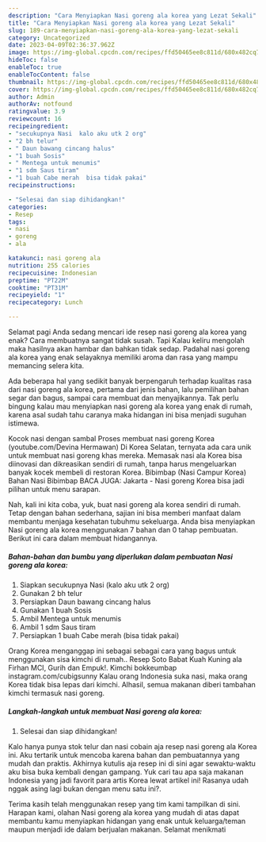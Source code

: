 ```yaml
---
description: "Cara Menyiapkan Nasi goreng ala korea yang Lezat Sekali"
title: "Cara Menyiapkan Nasi goreng ala korea yang Lezat Sekali"
slug: 189-cara-menyiapkan-nasi-goreng-ala-korea-yang-lezat-sekali
category: Uncategorized
date: 2023-04-09T02:36:37.962Z
image: https://img-global.cpcdn.com/recipes/ffd50465ee8c811d/680x482cq70/nasi-goreng-ala-korea-foto-resep-utama.jpg
hideToc: false
enableToc: true
enableTocContent: false
thumbnail: https://img-global.cpcdn.com/recipes/ffd50465ee8c811d/680x482cq70/nasi-goreng-ala-korea-foto-resep-utama.jpg
cover: https://img-global.cpcdn.com/recipes/ffd50465ee8c811d/680x482cq70/nasi-goreng-ala-korea-foto-resep-utama.jpg
author: Admin
authorAv: notfound
ratingvalue: 3.9
reviewcount: 16
recipeingredient:
- "secukupnya Nasi  kalo aku utk 2 org"
- "2 bh telur"
- " Daun bawang cincang halus"
- "1 buah Sosis"
- " Mentega untuk menumis"
- "1 sdm Saus tiram"
- "1 buah Cabe merah  bisa tidak pakai"
recipeinstructions:

- "Selesai dan siap dihidangkan!"
categories:
- Resep
tags:
- nasi
- goreng
- ala

katakunci: nasi goreng ala 
nutrition: 255 calories
recipecuisine: Indonesian
preptime: "PT22M"
cooktime: "PT31M"
recipeyield: "1"
recipecategory: Lunch

---
```



Selamat pagi Anda sedang mencari ide resep nasi goreng ala korea yang enak? Cara membuatnya sangat tidak susah. Tapi Kalau keliru mengolah maka hasilnya akan hambar dan bahkan tidak sedap. Padahal nasi goreng ala korea yang enak selayaknya memiliki aroma dan rasa yang mampu memancing selera kita.


Ada beberapa hal yang sedikit banyak berpengaruh terhadap kualitas rasa dari nasi goreng ala korea, pertama dari jenis bahan, lalu pemilihan bahan segar dan bagus, sampai cara membuat dan menyajikannya. Tak perlu bingung kalau mau menyiapkan nasi goreng ala korea yang enak di rumah, karena asal sudah tahu caranya maka hidangan ini bisa menjadi suguhan istimewa.

Kocok nasi dengan sambal Proses membuat nasi goreng Korea (youtube.com/Devina Hermawan) Di Korea Selatan, ternyata ada cara unik untuk membuat nasi goreng khas mereka. Memasak nasi ala Korea bisa diinovasi dan dikreasikan sendiri di rumah, tanpa harus mengeluarkan banyak kocek membeli di restoran Korea. Bibimbap (Nasi Campur Korea) Bahan Nasi Bibimbap BACA JUGA: Jakarta - Nasi goreng Korea bisa jadi pilihan untuk menu sarapan.


Nah, kali ini kita coba, yuk, buat nasi goreng ala korea sendiri di rumah. Tetap dengan bahan sederhana, sajian ini bisa memberi manfaat dalam membantu menjaga kesehatan tubuhmu sekeluarga. Anda bisa menyiapkan Nasi goreng ala korea menggunakan 7 bahan dan 0 tahap pembuatan. Berikut ini cara dalam membuat hidangannya.

<!--inarticleads1-->

##### Bahan-bahan dan bumbu yang diperlukan dalam pembuatan Nasi goreng ala korea:

1. Siapkan secukupnya Nasi  (kalo aku utk 2 org)
1. Gunakan 2 bh telur
1. Persiapkan  Daun bawang cincang halus
1. Gunakan 1 buah Sosis
1. Ambil  Mentega untuk menumis
1. Ambil 1 sdm Saus tiram
1. Persiapkan 1 buah Cabe merah  (bisa tidak pakai)


Orang Korea menganggap ini sebagai sebagai cara yang bagus untuk menggunakan sisa kimchi di rumah.. Resep Soto Babat Kuah Kuning ala Firhan MCI, Gurih dan Empuk!. Kimchi bokkeumbap instagram.com/cubigsunny Kalau orang Indonesia suka nasi, maka orang Korea tidak bisa lepas dari kimchi. Alhasil, semua makanan diberi tambahan kimchi termasuk nasi goreng. 

<!--inarticleads2-->

##### Langkah-langkah untuk membuat Nasi goreng ala korea:


1. Selesai dan siap dihidangkan!

Kalo hanya punya stok telur dan nasi cobain aja resep nasi goreng ala Korea ini. Aku tertarik untuk mencoba karena bahan dan pembuatannya yang mudah dan praktis. Akhirnya kutulis aja resep ini di sini agar sewaktu-waktu aku bisa buka kembali dengan gampang. Yuk cari tau apa saja makanan Indonesia yang jadi favorit para artis Korea lewat artikel ini! Rasanya udah nggak asing lagi bukan dengan menu satu ini?. 

Terima kasih telah menggunakan resep yang tim kami tampilkan di sini. Harapan kami, olahan Nasi goreng ala korea yang mudah di atas dapat membantu kamu menyiapkan hidangan yang enak untuk keluarga/teman maupun menjadi ide dalam berjualan makanan. Selamat menikmati
